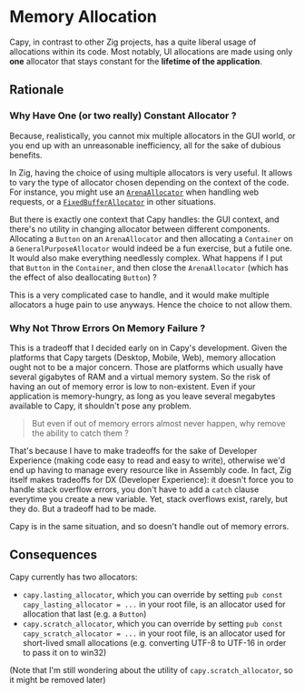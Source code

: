 # Memory Allocation

Capy, in contrast to other Zig projects, has a quite liberal usage of allocations within its code.
Most notably, UI allocations are made using only **one** allocator that stays constant for the
**lifetime of the application**.

## Rationale

### Why Have One (or two really) Constant Allocator ?
Because, realistically, you cannot mix multiple allocators in the GUI world, or you end up with
an unreasonable inefficiency, all for the sake of dubious benefits.

In Zig, having the choice of using multiple allocators is very useful. It allows to vary the type
of allocator chosen depending on the context of the code. For instance, you might use an [`ArenaAllocator`](https://ziglang.org/documentation/master/std/#std.heap.arena_allocator.ArenaAllocator)
when handling web requests, or a [`FixedBufferAllocator`](https://ziglang.org/documentation/master/std/#std.heap.FixedBufferAllocator)
in other situations.

But there is exactly one context that Capy handles: the GUI context, and there's no utility in
changing allocator between different components. Allocating a `Button` on an `ArenaAllocator` and
then allocating a `Container` on a `GeneralPurposeAllocator` would indeed be a fun exercise, but a
futile one. It would also make everything needlessly complex. What happens if I put that `Button`
in the `Container`, and then close the `ArenaAllocator` (which has the effect of also deallocating
`Button`) ?

This is a very complicated case to handle, and it would make multiple allocators a huge pain to
use anyways. Hence the choice to not allow them.

### Why Not Throw Errors On Memory Failure ?
This is a tradeoff that I decided early on in Capy's development. Given the platforms that Capy
targets (Desktop, Mobile, Web), memory allocation ought not to be a major concern. Those are
platforms which usually have several gigabytes of RAM and a virtual memory system. So the risk of
having an out of memory error is low to non-existent.
Even if your application is memory-hungry, as long as you leave several megabytes available to Capy,
it shouldn't pose any problem.

> But even if out of memory errors almost never happen, why remove the ability to catch them ?

That's because I have to make tradeoffs for the sake of Developer Experience (making code easy to
read and easy to write), otherwise we'd end up having to manage every resource like in Assembly
code. In fact, Zig itself makes tradeoffs for DX (Developer Experience): it doesn't force you to
handle stack overflow errors, you don't have to add a `catch` clause everytime you create a new
variable. Yet, stack overflows exist, rarely, but they do. But a tradeoff had to be made.

Capy is in the same situation, and so doesn't handle out of memory errors.

## Consequences

Capy currently has two allocators:
- `capy.lasting_allocator`, which you can override by setting `pub const capy_lasting_allocator = ...`
in your root file, is an allocator used for allocation that last (e.g. a `Button`)
- `capy.scratch_allocator`, which you can override by setting `pub const capy_scratch_allocator = ...`
in your root file, is an allocator used for short-lived small allocations (e.g. converting UTF-8
to UTF-16 in order to pass it on to win32)

(Note that I'm still wondering about the utility of `capy.scratch_allocator`, so it might be removed
later)


